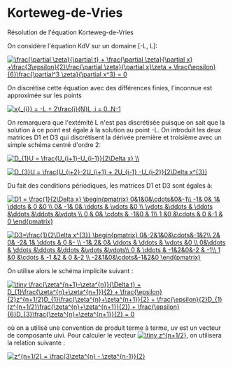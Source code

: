# Korteweg-de-Vries
Résolution de l'équation Korteweg-de-Vries

On considère l'équation KdV sur un domaine [-L, L]:

<a href="https://www.codecogs.com/eqnedit.php?latex=\frac{\partial&space;\zeta}{\partial&space;t}&space;&plus;&space;\frac{\partial&space;\zeta}{\partial&space;x}&space;&plus;\frac{3\epsilon}{2}\frac{\partial&space;\zeta}{\partial&space;x}\zeta&space;&plus;&space;\frac{\epsilon}{6}\frac{\partial^3&space;\zeta}{\partial&space;x^3}&space;=&space;0" target="_blank"><img src="https://latex.codecogs.com/gif.latex?\frac{\partial&space;\zeta}{\partial&space;t}&space;&plus;&space;\frac{\partial&space;\zeta}{\partial&space;x}&space;&plus;\frac{3\epsilon}{2}\frac{\partial&space;\zeta}{\partial&space;x}\zeta&space;&plus;&space;\frac{\epsilon}{6}\frac{\partial^3&space;\zeta}{\partial&space;x^3}&space;=&space;0" title="\frac{\partial \zeta}{\partial t} + \frac{\partial \zeta}{\partial x} +\frac{3\epsilon}{2}\frac{\partial \zeta}{\partial x}\zeta + \frac{\epsilon}{6}\frac{\partial^3 \zeta}{\partial x^3} = 0" /></a>

On discrétise cette équation avec des différences finies, l'inconnue est approximée sur les points

<a href="https://www.codecogs.com/eqnedit.php?latex=x{_{i}}&space;=&space;-L&space;&plus;&space;2\frac{i}{N}L,&space;i&space;=&space;0..N-1" target="_blank"><img src="https://latex.codecogs.com/gif.latex?x{_{i}}&space;=&space;-L&space;&plus;&space;2\frac{i}{N}L,&space;i&space;=&space;0..N-1" title="x{_{i}} = -L + 2\frac{i}{N}L, i = 0..N-1" /></a>

On remarquera que l'extémité L n'est pas discrétisée puisque on sait que la solution à ce point est égale à la solution au point -L. On introduit les deux matrices D1 et D3 qui discrétisent la dérivée première et troisième avec un simple schéma centré d'ordre 2:

<a href="https://www.codecogs.com/eqnedit.php?latex=D_{1}U&space;=&space;\frac{U_{i&plus;1}-U_{i-1}}{2\Delta&space;x}&space;\\" target="_blank"><img src="https://latex.codecogs.com/gif.latex?D_{1}U&space;=&space;\frac{U_{i&plus;1}-U_{i-1}}{2\Delta&space;x}&space;\\" title="D_{1}U = \frac{U_{i+1}-U_{i-1}}{2\Delta x} \\" /></a>


<a href="https://www.codecogs.com/eqnedit.php?latex=D_{3}U&space;=&space;\frac{U_{i&plus;2}-2U_{i&plus;1}&space;&plus;&space;2U_{i-1}&space;-U_{i-2}}{2\Delta&space;x^{3}}" target="_blank"><img src="https://latex.codecogs.com/gif.latex?D_{3}U&space;=&space;\frac{U_{i&plus;2}-2U_{i&plus;1}&space;&plus;&space;2U_{i-1}&space;-U_{i-2}}{2\Delta&space;x^{3}}" title="D_{3}U = \frac{U_{i+2}-2U_{i+1} + 2U_{i-1} -U_{i-2}}{2\Delta x^{3}}" /></a>

Du fait des conditions périodiques, les matrices D1 et D3 sont égales à:

<a href="https://www.codecogs.com/eqnedit.php?latex=D1&space;=&space;\frac{1}{2\Delta&space;x}&space;\begin{pmatrix}&space;0&1&0&\cdots&0&-1\\&space;-1&&space;0&&space;1&&space;\ddots&space;&&space;0&space;&0&space;\\&space;0&&space;-1&&space;0&&space;\ddots&space;&&space;\vdots&space;&0&space;\\&space;\vdots&space;&\ddots&space;&&space;\ddots&space;&\ddots&space;&\ddots&space;&\vdots&space;\\&space;0&space;&&space;0&&space;\cdots&space;&&space;-1&0&space;&&space;1\\&space;1&space;&0&space;&\cdots&space;&&space;0&space;&-1&space;&&space;0&space;\end{pmatrix}" target="_blank"><img src="https://latex.codecogs.com/gif.latex?D1&space;=&space;\frac{1}{2\Delta&space;x}&space;\begin{pmatrix}&space;0&1&0&\cdots&0&-1\\&space;-1&&space;0&&space;1&&space;\ddots&space;&&space;0&space;&0&space;\\&space;0&&space;-1&&space;0&&space;\ddots&space;&&space;\vdots&space;&0&space;\\&space;\vdots&space;&\ddots&space;&&space;\ddots&space;&\ddots&space;&\ddots&space;&\vdots&space;\\&space;0&space;&&space;0&&space;\cdots&space;&&space;-1&0&space;&&space;1\\&space;1&space;&0&space;&\cdots&space;&&space;0&space;&-1&space;&&space;0&space;\end{pmatrix}" title="D1 = \frac{1}{2\Delta x} \begin{pmatrix} 0&1&0&\cdots&0&-1\\ -1& 0& 1& \ddots & 0 &0 \\ 0& -1& 0& \ddots & \vdots &0 \\ \vdots &\ddots & \ddots &\ddots &\ddots &\vdots \\ 0 & 0& \cdots & -1&0 & 1\\ 1 &0 &\cdots & 0 &-1 & 0 \end{pmatrix}" /></a>

<a href="https://www.codecogs.com/eqnedit.php?latex=D3=\frac{1}{2\Delta&space;x^{3}}&space;\begin{pmatrix}&space;0&-2&1&0&\cdots&-1&2\\&space;2&&space;0&&space;-2&&space;1&&space;\ddots&space;&&space;0&space;&-&space;\\&space;-1&&space;2&&space;0&&space;\ddots&space;&&space;\ddots&space;&&space;\vdots&space;&0&space;\\&space;0&\ddots&space;&&space;\ddots&space;&\ddots&space;&\ddots&space;&\vdots&space;&\vdots\\&space;0&space;&&space;\ddots&space;&&space;-1&2&0&-2&space;&&space;-1\\&space;1&space;&0&space;&\cdots&space;&&space;-1&space;&2&space;&&space;0&space;&-2&space;\\&space;-2&1&0&\cdots&-1&2&0&space;\end{pmatrix}" target="_blank"><img src="https://latex.codecogs.com/gif.latex?D3=\frac{1}{2\Delta&space;x^{3}}&space;\begin{pmatrix}&space;0&-2&1&0&\cdots&-1&2\\&space;2&&space;0&&space;-2&&space;1&&space;\ddots&space;&&space;0&space;&-&space;\\&space;-1&&space;2&&space;0&&space;\ddots&space;&&space;\ddots&space;&&space;\vdots&space;&0&space;\\&space;0&\ddots&space;&&space;\ddots&space;&\ddots&space;&\ddots&space;&\vdots&space;&\vdots\\&space;0&space;&&space;\ddots&space;&&space;-1&2&0&-2&space;&&space;-1\\&space;1&space;&0&space;&\cdots&space;&&space;-1&space;&2&space;&&space;0&space;&-2&space;\\&space;-2&1&0&\cdots&-1&2&0&space;\end{pmatrix}" title="D3=\frac{1}{2\Delta x^{3}} \begin{pmatrix} 0&-2&1&0&\cdots&-1&2\\ 2& 0& -2& 1& \ddots & 0 &- \\ -1& 2& 0& \ddots & \ddots & \vdots &0 \\ 0&\ddots & \ddots &\ddots &\ddots &\vdots &\vdots\\ 0 & \ddots & -1&2&0&-2 & -1\\ 1 &0 &\cdots & -1 &2 & 0 &-2 \\ -2&1&0&\cdots&-1&2&0 \end{pmatrix}" /></a>

On utilise alors le schéma implicite suivant :

<a href="https://www.codecogs.com/eqnedit.php?latex=\inline&space;\dpi{200}&space;\tiny&space;\frac{\zeta^{n&plus;1}-\zeta^{n}}{\Delta&space;t}&space;&plus;&space;D_{1}\frac{\zeta^{n}&plus;\zeta^{n&plus;1}}{2}&space;&plus;&space;\frac{\epsilon}{2}z^{n&plus;1/2}D_{1}\frac{\zeta^{n}&plus;\zeta^{n&plus;1}}{2}&space;&plus;&space;\frac{\epsilon}{2}D_{1}(z^{n&plus;1/2}\frac{\zeta^{n}&plus;\zeta^{n&plus;1}}{2})&space;&plus;&space;\frac{\epsilon}{6}D_{3}\frac{\zeta^{n}&plus;\zeta^{n&plus;1}}{2}&space;=&space;0" target="_blank"><img src="https://latex.codecogs.com/gif.latex?\inline&space;\dpi{200}&space;\tiny&space;\frac{\zeta^{n&plus;1}-\zeta^{n}}{\Delta&space;t}&space;&plus;&space;D_{1}\frac{\zeta^{n}&plus;\zeta^{n&plus;1}}{2}&space;&plus;&space;\frac{\epsilon}{2}z^{n&plus;1/2}D_{1}\frac{\zeta^{n}&plus;\zeta^{n&plus;1}}{2}&space;&plus;&space;\frac{\epsilon}{2}D_{1}(z^{n&plus;1/2}\frac{\zeta^{n}&plus;\zeta^{n&plus;1}}{2})&space;&plus;&space;\frac{\epsilon}{6}D_{3}\frac{\zeta^{n}&plus;\zeta^{n&plus;1}}{2}&space;=&space;0" title="\tiny \frac{\zeta^{n+1}-\zeta^{n}}{\Delta t} + D_{1}\frac{\zeta^{n}+\zeta^{n+1}}{2} + \frac{\epsilon}{2}z^{n+1/2}D_{1}\frac{\zeta^{n}+\zeta^{n+1}}{2} + \frac{\epsilon}{2}D_{1}(z^{n+1/2}\frac{\zeta^{n}+\zeta^{n+1}}{2}) + \frac{\epsilon}{6}D_{3}\frac{\zeta^{n}+\zeta^{n+1}}{2} = 0" /></a>

où on a utilisé une convention de produit terme à terme, uv est un vecteur de composante uivi. Pour calculer le vecteur <a href="https://www.codecogs.com/eqnedit.php?latex=\inline&space;\dpi{200}&space;\tiny&space;z^{n&plus;1/2}" target="_blank"><img src="https://latex.codecogs.com/gif.latex?\inline&space;\dpi{200}&space;\tiny&space;z^{n&plus;1/2}" title="\tiny z^{n+1/2}" /></a>, on utilisera la relation suivante :

<a href="https://www.codecogs.com/eqnedit.php?latex=\inline&space;\dpi{150}&space;z^{n&plus;1/2}&space;=&space;\frac{3\zeta^{n}&space;-&space;\zeta^{n-1}}{2}" target="_blank"><img src="https://latex.codecogs.com/gif.latex?\inline&space;\dpi{150}&space;z^{n&plus;1/2}&space;=&space;\frac{3\zeta^{n}&space;-&space;\zeta^{n-1}}{2}" title="z^{n+1/2} = \frac{3\zeta^{n} - \zeta^{n-1}}{2}" /></a>
